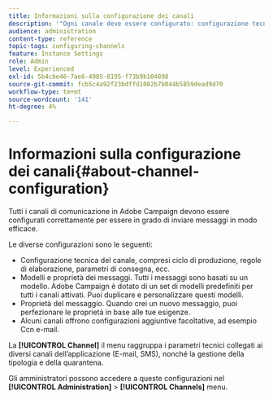 ```yaml
---
title: Informazioni sulla configurazione dei canali
description: '"Ogni canale deve essere configurato: configurazione tecnica, proprietà dei messaggi e modelli."'
audience: administration
content-type: reference
topic-tags: configuring-channels
feature: Instance Settings
role: Admin
level: Experienced
exl-id: 5b4cbe46-7ae6-4985-8195-f73b9b104898
source-git-commit: fcb5c4a92f23bdffd1082b7b044b5859dead9d70
workflow-type: tm+mt
source-wordcount: '141'
ht-degree: 4%

---
```


# Informazioni sulla configurazione dei canali{#about-channel-configuration}

Tutti i canali di comunicazione in Adobe Campaign devono essere configurati correttamente per essere in grado di inviare messaggi in modo efficace.

Le diverse configurazioni sono le seguenti:

* Configurazione tecnica del canale, compresi ciclo di produzione, regole di elaborazione, parametri di consegna, ecc.
* Modelli e proprietà dei messaggi. Tutti i messaggi sono basati su un modello. Adobe Campaign è dotato di un set di modelli predefiniti per tutti i canali attivati. Puoi duplicare e personalizzare questi modelli.
* Proprietà del messaggio. Quando crei un nuovo messaggio, puoi perfezionare le proprietà in base alle tue esigenze.
* Alcuni canali offrono configurazioni aggiuntive facoltative, ad esempio Ccn e-mail.

La **[!UICONTROL Channel]** il menu raggruppa i parametri tecnici collegati ai diversi canali dell’applicazione (E-mail, SMS), nonché la gestione della tipologia e della quarantena.

Gli amministratori possono accedere a queste configurazioni nel **[!UICONTROL Administration]** > **[!UICONTROL Channels]** menu.
